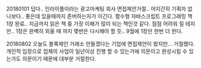 20180101 덥다.. 인라이플이라는 광고마케팅 회사 면접제안거절.. 어지간히 기획자 없나보다.. 좋은데 있을때까지 존버하는자가 이긴다. 함수형 자바스크립트 프로그래밍 책 1장 완료..
지금까지 읽은 책 중 가장 이해가 많이 되는 책인것 같다. 점점 어려워 질 테지만.. 1장은 완벽히 외울 때 까지 몇번은 다시해야 할 듯.. 9월에 1장만 한번 더 한다.

20180802 오늘도 블록체인 거래소 만들겠다는 기업에 면접제안이 왔지만... 거절했다.
개인적 입장으로 업체의 사업이 일년이상 진행 할 수 있는가에 의문이고 완성시킬 수 있는가도 의문이기 때문에 대부분 거절한다.


